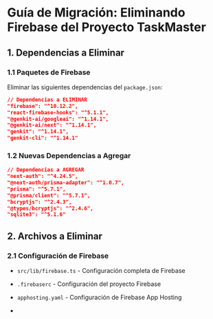 # Guía de Migración: Eliminando Firebase del Proyecto TaskMaster

## 1. Dependencias a Eliminar

### 1.1 Paquetes de Firebase

Eliminar las siguientes dependencias del `package.json`:

```json
// Dependencias a ELIMINAR
"firebase": "^10.12.2",
"react-firebase-hooks": "^5.1.1",
"@genkit-ai/googleai": "^1.14.1",
"@genkit-ai/next": "^1.14.1",
"genkit": "^1.14.1",
"genkit-cli": "^1.14.1"
```

### 1.2 Nuevas Dependencias a Agregar

```json
// Dependencias a AGREGAR
"next-auth": "^4.24.5",
"@next-auth/prisma-adapter": "^1.0.7",
"prisma": "^5.7.1",
"@prisma/client": "^5.7.1",
"bcryptjs": "^2.4.3",
"@types/bcryptjs": "^2.4.6",
"sqlite3": "^5.1.6"
```

## 2. Archivos a Eliminar

### 2.1 Configuración de Firebase

* `src/lib/firebase.ts` - Configuración completa de Firebase

* `.firebaserc` - Configuración del proyecto Firebase

* `apphosting.yaml` - Configuración de Firebase App Hosting

* <br />


